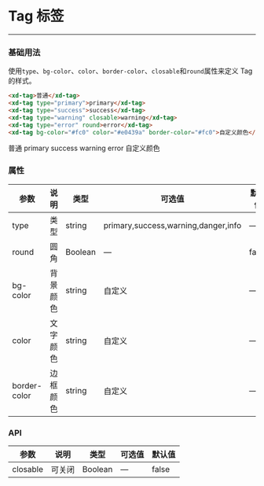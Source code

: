 # Tag 标签
----
### 基础用法
使用```type```、```bg-color```、```color```、```border-color```、```closable```和```round```属性来定义 Tag 的样式。
``` html
<xd-tag>普通</xd-tag>
<xd-tag type="primary">primary</xd-tag>
<xd-tag type="success">success</xd-tag>
<xd-tag type="warning" closable>warning</xd-tag>
<xd-tag type="error" round>error</xd-tag>
<xd-tag bg-color="#fc0" color="#e0439a" border-color="#fc0">自定义颜色</xd-tag>
```

<xd-tag>普通</xd-tag>
<xd-tag type="primary">primary</xd-tag>
<xd-tag type="success">success</xd-tag>
<xd-tag type="warning" closable>warning</xd-tag>
<xd-tag type="error" round>error</xd-tag>
<xd-tag bg-color="#fc0" color="#e0439a" border-color="#fc0">自定义颜色</xd-tag>

### 属性
| 参数      | 说明    | 类型      | 可选值       | 默认值   |
|---------- |-------- |---------- |-------------  |-------- |
| type     | 类型   | string    |   primary,success,warning,danger,info |     —    |
| round     | 圆角   | Boolean  |    — | false   |
| bg-color     | 背景颜色   | string    | 自定义 |     —    |
| color     | 文字颜色   | string    |  自定义 |     —    |
| border-color     | 边框颜色   | string    |   自定义 |     —    |

### API
| 参数      | 说明    | 类型      | 可选值       | 默认值   |
|---------- |-------- |---------- |-------------  |-------- | 
| closable     | 可关闭   | Boolean  |    — | false   |